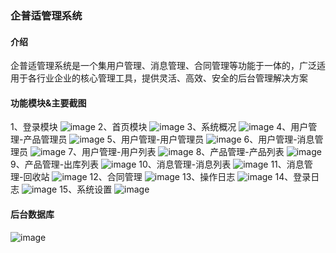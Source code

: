 ### 企普适管理系统

#### 介绍
企普适管理系统是一个集用户管理、消息管理、合同管理等功能于一体的，广泛适用于各行业企业的核心管理工具，提供灵活、高效、安全的后台管理解决方案

#### 功能模块&主要截图
1、登录模块
![image](https://github.com/user-attachments/assets/722045e2-470f-4d68-9699-26505a49e7ac)
2、首页模块
![image](https://github.com/user-attachments/assets/6ac817a4-d6c5-4e69-ac4f-76d97e4d67db)
3、系统概况
![image](https://github.com/user-attachments/assets/2a9e384a-49f2-46d8-9976-04c5f797b773)
4、用户管理-产品管理员
![image](https://github.com/user-attachments/assets/1a51a3d6-115b-497f-ad64-ff0179b03ca9)
5、用户管理-用户管理员
![image](https://github.com/user-attachments/assets/7de47048-0ba6-4b59-8d1d-8a261fe015ea)
6、用户管理-消息管理员
![image](https://github.com/user-attachments/assets/e3185018-b0c5-447f-9489-06d16fceb408)
7、用户管理-用户列表
![image](https://github.com/user-attachments/assets/ff9bda88-4435-4129-ac76-eb18694aa303)
8、产品管理-产品列表
![image](https://github.com/user-attachments/assets/60fa08e0-c52c-4488-b5f5-2804e94703b8)
9、产品管理-出库列表
![image](https://github.com/user-attachments/assets/11598749-6ec2-44d3-9b62-edd55c7c6192)
10、消息管理-消息列表
![image](https://github.com/user-attachments/assets/3bee5008-4c47-4daf-a2d0-d129de65a766)
11、消息管理-回收站
![image](https://github.com/user-attachments/assets/cbfa4de5-dd74-491b-9164-90234eb8a42a)
12、合同管理
![image](https://github.com/user-attachments/assets/68c53ae4-bae3-4423-8e24-4445204b9868)
13、操作日志
![image](https://github.com/user-attachments/assets/9abd902f-866b-469b-b2d7-f72363edd73d)
14、登录日志
![image](https://github.com/user-attachments/assets/745319a2-c248-4ff5-9426-76a085988735)
15、系统设置
![image](https://github.com/user-attachments/assets/cb944cdf-5201-4a47-8aa4-4ac70f6faa27)
#### 后台数据库
![image](https://github.com/user-attachments/assets/a0f6a774-082f-45fa-9884-04c8dd0de5d0)

